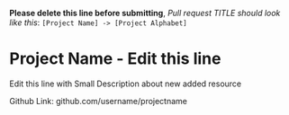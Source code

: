 **Please delete this line before submitting**, _Pull request TITLE should look like this_: `[Project Name] -> [Project Alphabet]`

# Project Name - Edit this line

Edit this line with Small Description about new added resource

Github Link: github.com/username/projectname
